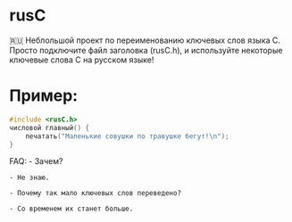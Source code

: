 # rusC
🇷🇺 Неблольшой проект по переименованию ключевых слов языка C.
Просто подключите файл заголовка (rusC.h), и используйте некоторые ключевые слова C на русском языке!

# Пример:

```c
#include <rusC.h>
числовой главный() {
	печатать("Маленькие совушки по травушке бегут!\n");
}
```

FAQ:
    - Зачем?
    
    - Не знаю.
    
    - Почему так мало ключевых слов переведено?
    
    - Cо временем их станет больше.
